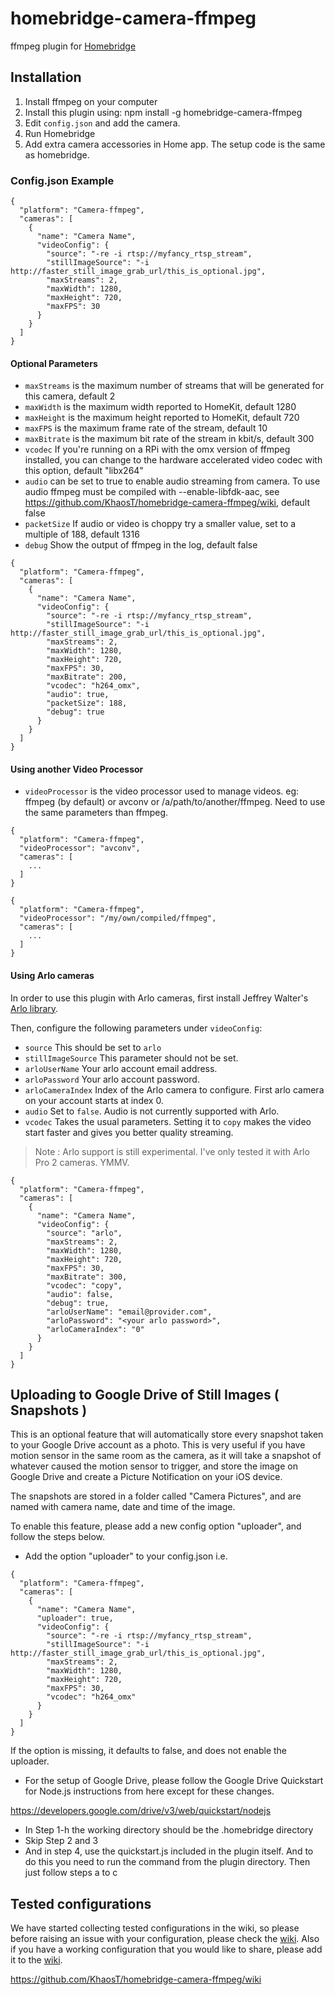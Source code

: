 # homebridge-camera-ffmpeg

ffmpeg plugin for [Homebridge](https://github.com/nfarina/homebridge)

## Installation

1. Install ffmpeg on your computer
2. Install this plugin using: npm install -g homebridge-camera-ffmpeg
3. Edit ``config.json`` and add the camera.
3. Run Homebridge
4. Add extra camera accessories in Home app. The setup code is the same as homebridge.

### Config.json Example

    {
      "platform": "Camera-ffmpeg",
      "cameras": [
        {
          "name": "Camera Name",
          "videoConfig": {
          	"source": "-re -i rtsp://myfancy_rtsp_stream",
          	"stillImageSource": "-i http://faster_still_image_grab_url/this_is_optional.jpg",
          	"maxStreams": 2,
          	"maxWidth": 1280,
          	"maxHeight": 720,
          	"maxFPS": 30
          }
        }
      ]
    }

#### Optional Parameters

* `maxStreams` is the maximum number of streams that will be generated for this camera, default 2
* `maxWidth` is the maximum width reported to HomeKit, default 1280
* `maxHeight` is the maximum height reported to HomeKit, default 720
* `maxFPS` is the maximum frame rate of the stream, default 10
* `maxBitrate` is the maximum bit rate of the stream in kbit/s, default 300
* `vcodec` If you're running on a RPi with the omx version of ffmpeg installed, you can change to the hardware accelerated video codec with this option, default "libx264"
* `audio` can be set to true to enable audio streaming from camera. To use audio ffmpeg must be compiled with --enable-libfdk-aac, see https://github.com/KhaosT/homebridge-camera-ffmpeg/wiki, default false
* `packetSize` If audio or video is choppy try a smaller value, set to a multiple of 188, default 1316
* `debug` Show the output of ffmpeg in the log, default false

```
{
  "platform": "Camera-ffmpeg",
  "cameras": [
    {
      "name": "Camera Name",
      "videoConfig": {
      	"source": "-re -i rtsp://myfancy_rtsp_stream",
        "stillImageSource": "-i http://faster_still_image_grab_url/this_is_optional.jpg",
      	"maxStreams": 2,
      	"maxWidth": 1280,
      	"maxHeight": 720,
      	"maxFPS": 30,
      	"maxBitrate": 200,
      	"vcodec": "h264_omx",
      	"audio": true,
      	"packetSize": 188,
      	"debug": true
      }
    }
  ]
}
```

#### Using another Video Processor

* `videoProcessor` is the video processor used to manage videos. eg: ffmpeg (by default) or avconv or /a/path/to/another/ffmpeg. Need to use the same parameters than ffmpeg.

```
{
  "platform": "Camera-ffmpeg",
  "videoProcessor": "avconv",
  "cameras": [
    ...
  ]
}
```

```
{
  "platform": "Camera-ffmpeg",
  "videoProcessor": "/my/own/compiled/ffmpeg",
  "cameras": [
    ...
  ]
}
```

#### Using Arlo cameras

In order to use this plugin with Arlo cameras, first install Jeffrey Walter's [Arlo library](https://github.com/jeffreydwalter/arlo).

Then, configure the following parameters under `videoConfig`:

* `source` This should be set to `arlo`
* `stillImageSource` This parameter should not be set.
* `arloUserName` Your arlo account email address.
* `arloPassword` Your arlo account password.
* `arloCameraIndex` Index of the Arlo camera to configure. First arlo camera on your account starts at index 0.
* `audio` Set to `false`. Audio is not currently supported with Arlo.
* `vcodec` Takes the usual parameters. Setting it to `copy` makes the video start faster and gives you better quality streaming.

> Note : Arlo support is still experimental. I've only tested it with Arlo Pro 2 cameras. YMMV.

```
{
  "platform": "Camera-ffmpeg",
  "cameras": [
    {
      "name": "Camera Name",
      "videoConfig": {
      	"source": "arlo",
      	"maxStreams": 2,
      	"maxWidth": 1280,
      	"maxHeight": 720,
      	"maxFPS": 30,
      	"maxBitrate": 300,
      	"vcodec": "copy",
      	"audio": false,
      	"debug": true,
        "arloUserName": "email@provider.com",
        "arloPassword": "<your arlo password>",
        "arloCameraIndex": "0"
      }
    }
  ]
}
```


## Uploading to Google Drive of Still Images ( Snapshots )

This is an optional feature that will automatically store every snapshot taken to your Google Drive account as a photo.  This is very useful if you have motion sensor in the same room as the camera, as it will take a snapshot of whatever caused the motion sensor to trigger, and store the image on Google Drive and create a Picture Notification on your iOS device.

The snapshots are stored in a folder called "Camera Pictures", and are named with camera name, date and time of the image.

To enable this feature, please add a new config option "uploader", and follow the steps below.

* Add the option "uploader" to your config.json i.e.

```
{
  "platform": "Camera-ffmpeg",
  "cameras": [
    {
      "name": "Camera Name",
      "uploader": true,
      "videoConfig": {
      	"source": "-re -i rtsp://myfancy_rtsp_stream",
        "stillImageSource": "-i http://faster_still_image_grab_url/this_is_optional.jpg",
      	"maxStreams": 2,
      	"maxWidth": 1280,
      	"maxHeight": 720,
      	"maxFPS": 30,
      	"vcodec": "h264_omx"            
      }
    }
  ]
}
```

If the option is missing, it defaults to false, and does not enable the uploader.

* For the setup of Google Drive, please follow the Google Drive Quickstart for Node.js instructions from here except for these changes.

https://developers.google.com/drive/v3/web/quickstart/nodejs

* In Step 1-h the working directory should be the .homebridge directory
* Skip Step 2 and 3
* And in step 4, use the quickstart.js included in the plugin itself.  And to do this you need to run the command from the plugin directory.  Then just follow steps a to c

## Tested configurations

We have started collecting tested configurations in the wiki, so please before raising an issue with your configuration, please check the [wiki](https://github.com/KhaosT/homebridge-camera-ffmpeg/wiki).  Also if you have a working configuration that you would like to share, please add it to the [wiki](https://github.com/KhaosT/homebridge-camera-ffmpeg/wiki).

https://github.com/KhaosT/homebridge-camera-ffmpeg/wiki
